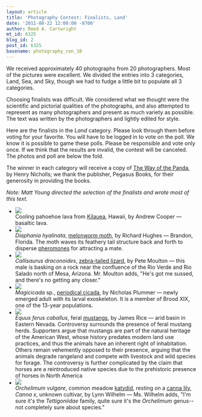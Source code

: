 ```yaml
---
layout: article
title: 'Photography Contest: Finalists, Land'
date: '2011-08-22 12:00:00 -0700'
author: Reed A. Cartwright
mt_id: 6325
blog_id: 2
post_id: 6325
basename: photography_con_10
---
```

We received approximately 40 photographs from 20 photographers.  Most of the pictures were excellent.  We divided the entries into 3 categories, Land, Sea, and Sky, though we had to fudge a little bit to populate all 3 categories.

Choosing finalists was difficult. We considered what we thought were the scientific and pictorial qualities of the photographs, and also attempted to represent as many photographers and present as much variety as possible. The text was written by the photographers and lightly edited for style.

Here are the finalists in the _Land_ category.  Please look through them before voting for your favorite.  You will have to be logged in to vote on the poll.  We know it is possible to game these polls.  Please be responsible and vote only once.  If we think that the results are invalid, the contest will be canceled.  The photos and poll are below the fold.

The winner in each category will receive a copy of [The Way of the Panda](http://www.amazon.com/Way-Panda-Henry-Nicholls/dp/1846683688), by Henry Nicholls; we thank the publisher, Pegasus Books, for their generosity in providing the books.

_Note: Matt Young directed the selection of the finalists and wrote most of this text._


<style>
#mygalleryview {
}
.gallery {
background-color: #333 !important;
margin-left: auto;
margin-right: auto;
}
.pointer {
border-bottom-color: #FFF !important;
}
.frame.current .img_wrap {
border-color: #FFF !important;
}
.gallery img {
margin: 0px !important;
}
.frame .img_wrap {
border-width: 3px !important;
}
.panel-overlay {
overflow:auto !important;
} 
</style>
<ul id="mygalleryview" >
<li><img src="{{ site.baseurl }}/uploads/2011/Cooper.CoolingPahoehoe.jpg" />
<div class="panel-overlay">
Cooling pahoehoe lava from <a href="http://www.darkerview.com/darkview/index.php?/categories/28-Kilauea">Kilauea</a>,  Hawaii, by Andrew Cooper &mdash; basaltic lava.  
</div>
</li>
<li><img src="{{ site.baseurl }}/uploads/2011/Hughes.Diaphania%20hyalinata%20-%20Melonworm%20Moth.jpg" />
<div class="panel-overlay">
<i>Diaphania hyalinata</i>, <a href="http://bugguide.net/node/view/348761">melonworm moth</a>, by Richard Hughes &mdash; Brandon, Florida. The moth waves its feathery tail structure back and forth to disperse <a href="http://insects.about.com/od/behaviorcommunication/f/how_insects_smell.htm">pheromones</a> for attracting a mate. 
</div>
</li>
<li><img src="{{ site.baseurl }}/uploads/2011/Moulton.Callisaurus_draconoides.jpg" />
<div class="panel-overlay">
<i>Callisaurus draconoides</i>, <a href="http://www.reptilesofaz.org/Lizards-Subpages/h-c-draconoides.html">zebra-tailed lizard</a>, by Pete Moulton &mdash; this male is basking on a rock near the confluence of the Rio Verde and Rio Salado north of Mesa, Arizona. Mr. Moulton adds, "He's got me sussed, and there's no getting any closer."
</div>
</li>
<li><img src="{{ site.baseurl }}/uploads/2011/plummer.Magicicada.jpg" />
<div class="panel-overlay">
<i>Magicicada</i> sp., <a href="http://www.magicicada.org/">periodical cicada</a>, by Nicholas Plummer  &mdash;  newly emerged adult with its larval exoskeleton.  It is a member of Brood XIX, one of the 13-year populations.
</div>
</li>
<li><img src="{{ site.baseurl }}/uploads/2011/Rice.Equus_ferus_caballus.jpg" />
<div class="panel-overlay">
<i>Equus ferus caballus</i>, feral <a href="http://en.wikipedia.org/wiki/Mustang_(horse)">mustangs</a>, by James Rice &mdash;  arid basin in Eastern Nevada. Controversy surrounds the presence of feral mustang herds. Supporters argue that mustangs are part of the natural heritage of the American West, whose history predates modern land use practices, and thus the animals have an inherent right of inhabitation. Others remain vehemently opposed to their presence, arguing that the animals degrade rangeland and compete with livestock and wild species for forage. The controversy is further complicated by the claim that horses are a reintroduced native species due to the prehistoric presence of horses in North America
</div>
</li>
<li><img src="{{ site.baseurl }}/uploads/2011/Wilhelm.Orchelimum_vulgare.jpg" />
<div class="panel-overlay">
<i>Orchelimum vulgare</i>, common meadow <a href="http://en.wikipedia.org/wiki/Tettigoniidae">katydid</a>, resting on a <a href="en.wikipedia.org/wiki/Canna_(plant)">canna lily</a>, <i>Canna x</i>, unknown cultivar, by Lynn Wilhelm &mdash;  Ms. Wilhelm adds, "I'm sure it's the <i>Tettigoniidae</i> family, quite sure it's the <i>Orchelimum</i> genus--not completely sure about species."
</div>
</li>
</ul>
<script>
$(function(){
$('#mygalleryview').galleryView({
panel_width: 600,
panel_height: 450,
frame_width: 100,
frame_height: 100,
nav_theme: '/scripts/ext/themes/light',
transition_interval: 0
});
});
</script>
